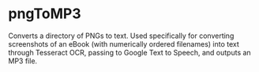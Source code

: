 # pngToMP3
Converts a directory of PNGs to text.  Used specifically for converting screenshots of an eBook (with numerically ordered filenames) into text through Tesseract OCR, passing to Google Text to Speech, and outputs an MP3 file.
